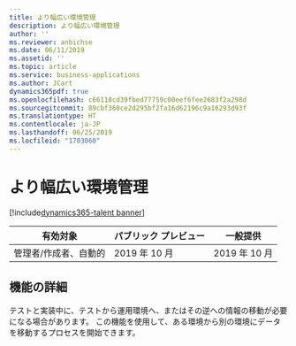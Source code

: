 ```yaml
---
title: より幅広い環境管理
description: より幅広い環境管理
author: ''
ms.reviewer: anbichse
ms.date: 06/11/2019
ms.assetid: ''
ms.topic: article
ms.service: business-applications
ms.author: JCart
dynamics365pdf: true
ms.openlocfilehash: c66110cd39fbed77759c00eef6fee2683f2a298d
ms.sourcegitcommit: 89cbf360ce2d295bf2fa16d62196c9a16293d93f
ms.translationtype: HT
ms.contentlocale: ja-JP
ms.lasthandoff: 06/25/2019
ms.locfileid: "1703060"
---
```

# <a name="broader-environment-management"></a>より幅広い環境管理

[!include[dynamics365-talent banner](../includes/dynamics365-talent.md)]

| 有効対象    |  パブリック プレビュー | 一般提供 | 
| ---------- | ---------- |---------- |
|管理者/作成者、自動的|2019 年 10 月| 2019 年 10 月|






## <a name="feature-details"></a>機能の詳細
<!--feature detail start -->
テストと実装中に、テストから運用環境へ、またはその逆への情報の移動が必要になる場合があります。 この機能を使用して、ある環境から別の環境にデータを移動するプロセスを開始できます。
<!--feature detail end -->
